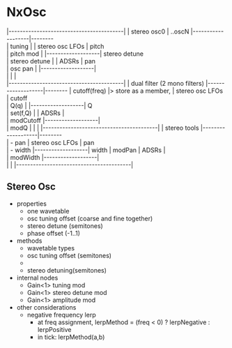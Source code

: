 # NxOsc


|-----------------------------------------|
|     stereo osc0    |       ..oscN       |-------------------|--------       
| tuning             |                    |  stereo osc LFOs  | pitch          
| pitch mod          |                    |-------------------| stereo detune      
| stereo detune      |                    |       ADSRs       | pan            
| osc pan            |                    |-------------------|                
|                    |                    |        
|-----------------------------------------|
|     dual filter (2 mono filters)        |-------------------|--------
| cutoff(freq) |> store as a member,      |  stereo osc LFOs  | cutoff  
| Q(q)         |                          |-------------------| Q       
| set(f,Q)     |                          |       ADSRs       |         
| modCutoff                               |-------------------|          
| modQ                                    |
|                                         |
|-----------------------------------------|
|               stereo tools              |-------------------|--------      
|               - pan                     |  stereo osc LFOs  | pan        
|               - width                   |-------------------| width
| modPan                                  |       ADSRs       |            
| modWidth                                |-------------------|              
|                                         |
|-----------------------------------------|


## Stereo Osc

- properties
  - one wavetable
  - osc tuning offset (coarse and fine together)
  - stereo detune (semitones)
  - phase offset (-1..1)
- methods
  - wavetable types
  - osc tuning offset (semitones)
  - 
  - stereo detuning(semitones)
- internal nodes
  - Gain<1> tuning mod
  - Gain<1> stereo detune mod
  - Gain<1> amplitude mod
- other considerations
  - negative frequency lerp
    - at freq assignment, lerpMethod = (freq < 0) ? lerpNegative : lerpPositive
    - in tick: lerpMethod(a,b)


